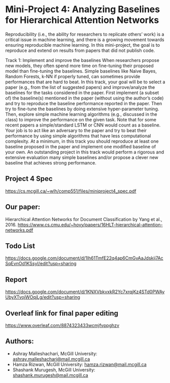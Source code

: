 

# Mini-Project 4: Analyzing Baselines for Hierarchical Attention Networks


Reproducibility (i.e., the ability for researchers to replicate others’ work) is a critical issue in machine learning, and there is a growing movement towards ensuring reproducible machine learning. In this mini-project, the goal is to reproduce and extend on results from papers that did not publish code.

Track 1: Implement and improve the baselines
When researchers propose new models, they often spend more time on fine-tuning their proposed model than fine-tuning the baselines. Simple baselines like Naive Bayes, Random Forests, k-NN if properly tuned, can sometimes provide performances that are hard to beat. In this track, your goal will be to select a paper (e.g., from the list of suggested papers) and improve/analyze the baselines for the tasks considered in the paper. First implement (a subset of) the baseline(s) mentioned in the paper (without using the author’s code) and try to reproduce the baseline performance reported in the paper. Then try to fine-tune the baselines by doing extensive hyper-parameter tuning. Then, explore simple machine learning algorithms (e.g., discussed in the class) to improve the performance on the given task. Note that for some recent papers a simple/standard LSTM or CNN would count as a baseline. Your job is to act like an adversary to the paper and try to beat their performance by using simple algorithms that have less computational complexity. At a minimum, in this track you should reproduce at least one baseline proposed in the paper and implement one modified baseline of your own. An outstanding project in this track would perform a rigorous and extensive evaluation many simple baselines and/or propose a clever new baseline that achieves strong performance.

## Project 4 Spec
https://cs.mcgill.ca/~wlh/comp551/files/miniproject4_spec.pdf

## Our paper:
Hierarchical Attention Networks for Document Classification by Yang et al., 2016.
https://www.cs.cmu.edu/~hovy/papers/16HLT-hierarchical-attention-networks.pdf


## Todo List
https://docs.google.com/document/d/1lh61TmfE22q4ap6CmGvAaJdskij7AcSqEvnOd1KSsyI/edit?usp=sharing

## Report 
https://docs.google.com/document/d/1KNXVbkvxkR2Yc7xrqjKz4STd0PWAyUbyXTvojWOqjLg/edit?usp=sharing

## Overleaf link for final paper editing
https://www.overleaf.com/8874323433wcmjfvppghzv


## Authors:
- Ashray Malleshachari, McGill University: [ashray.malleshachari@mail.mcgill.ca](mailto:ashray.malleshachari@mail.mcgill.ca)
- Hamza Rizwan, McGill University: [hamza.rizwan@mail.mcgill.ca](mailto:hamza.rizwan@mail.mcgill.ca)
- Shashank Murugesh, McGill University: [shashank.murugesh@mail.mcgill.ca](mailto:shashank.murugesh@mail.mcgill.ca)
